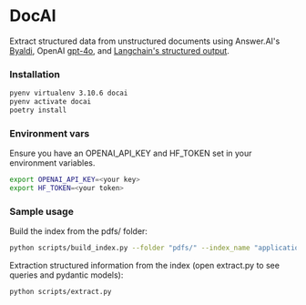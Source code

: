 # DocAI

Extract structured data from  unstructured documents using Answer.AI's [Byaldi](https://github.com/AnswerDotAI/byaldi), OpenAI [gpt-4o](https://platform.openai.com/docs/guides/vision), and [Langchain's structured output](https://python.langchain.com/v0.1/docs/modules/model_io/chat/structured_output/).

### Installation
```bash
pyenv virtualenv 3.10.6 docai
pyenv activate docai
poetry install
```

### Environment vars
Ensure you have an OPENAI_API_KEY and HF_TOKEN set in your environment variables.

```bash
export OPENAI_API_KEY=<your key>
export HF_TOKEN=<your token>
```

### Sample usage

Build the index from the pdfs/ folder:
```bash
python scripts/build_index.py --folder "pdfs/" --index_name "application"
```

Extraction structured information from the index (open extract.py to see queries and pydantic models):
```bash
python scripts/extract.py
```
